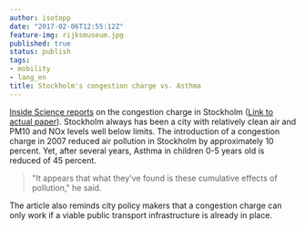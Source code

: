 ```yaml
---
author: isotopp
date: "2017-02-06T12:55:12Z"
feature-img: rijksmuseum.jpg
published: true
status: publish
tags:
- mobility
- lang_en
title: Stockholm's congestion charge vs. Asthma
---
```

[Inside Science reports](https://www.insidescience.org/news/driving-fee-rolls-back-asthma-attacks-stockholm)
on the congestion charge in Stockholm
([Link to actual paper](https://www.aeaweb.org/conference/2017/preliminary/1901)).
Stockholm always has been a city with relatively clean air and PM10 and NOx
levels well below limits. The introduction of a congestion charge in 2007
reduced air pollution in Stockholm by approximately 10 percent. Yet, after
several years, Asthma in children 0-5 years old is reduced of 45 percent.

> "It appears that what they've found is these cumulative effects of
> pollution," he said.

The article also reminds city policy makers that a congestion charge can
only work if a viable public transport infrastructure is already in place.

